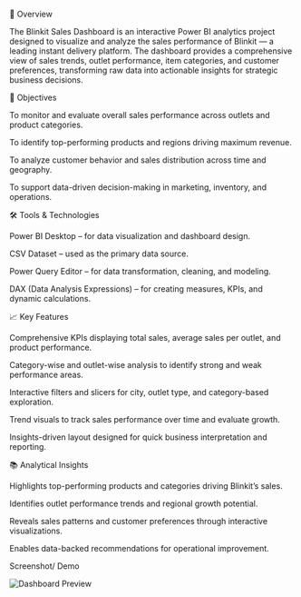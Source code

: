 🧾 Overview

The Blinkit Sales Dashboard is an interactive Power BI analytics project designed to visualize and analyze the sales performance of Blinkit — a leading instant delivery platform. The dashboard provides a comprehensive view of sales trends, outlet performance, item categories, and customer preferences, transforming raw data into actionable insights for strategic business decisions.

🎯 Objectives

To monitor and evaluate overall sales performance across outlets and product categories.

To identify top-performing products and regions driving maximum revenue.

To analyze customer behavior and sales distribution across time and geography.

To support data-driven decision-making in marketing, inventory, and operations.

🛠️ Tools & Technologies

Power BI Desktop – for data visualization and dashboard design.

CSV Dataset – used as the primary data source.

Power Query Editor – for data transformation, cleaning, and modeling.

DAX (Data Analysis Expressions) – for creating measures, KPIs, and dynamic calculations.

📈 Key Features

Comprehensive KPIs displaying total sales, average sales per outlet, and product performance.

Category-wise and outlet-wise analysis to identify strong and weak performance areas.

Interactive filters and slicers for city, outlet type, and category-based exploration.

Trend visuals to track sales performance over time and evaluate growth.

Insights-driven layout designed for quick business interpretation and reporting.

📚 Analytical Insights

Highlights top-performing products and categories driving Blinkit’s sales.

Identifies outlet performance trends and regional growth potential.

Reveals sales patterns and customer preferences through interactive visualizations.

Enables data-backed recommendations for operational improvement.

Screenshot/ Demo

![Dashboard Preview]()
